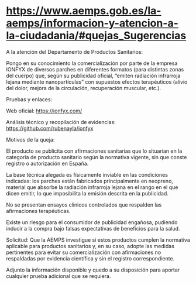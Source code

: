 # https://www.aemps.gob.es/la-aemps/informacion-y-atencion-a-la-ciudadania/#quejas_Sugerencias
A la atención del Departamento de Productos Sanitarios:

Pongo en su conocimiento la comercialización por parte de la empresa IONFYX de diversos parches en diferentes formatos (para distintas zonas del cuerpo) que, según su publicidad oficial, “emiten radiación infrarroja lejana mediante nanopartículas” con supuestos efectos terapéuticos (alivio del dolor, mejora de la circulación, recuperación muscular, etc.).

Pruebas y enlaces:

Web oficial: https://ionfyx.com/

Análisis técnico y recopilación de evidencias: https://github.com/rubenayla/ionfyx

Motivos de la queja:

El producto se publicita con afirmaciones sanitarias que lo situarían en la categoría de producto sanitario según la normativa vigente, sin que conste registro o autorización en España.

La base técnica alegada es físicamente inviable en las condiciones indicadas: los parches están fabricados principalmente en neopreno, material que absorbe la radiación infrarroja lejana en el rango en el que dicen emitir, lo que imposibilita la emisión descrita en la publicidad.

No se presentan ensayos clínicos controlados que respalden las afirmaciones terapéuticas.

Existe un riesgo para el consumidor de publicidad engañosa, pudiendo inducir a la compra bajo falsas expectativas de beneficios para la salud.

Solicitud:
Que la AEMPS investigue si estos productos cumplen la normativa aplicable para productos sanitarios y, en su caso, adopte las medidas pertinentes para evitar su comercialización con afirmaciones no respaldadas por evidencia científica y sin el registro correspondiente.

Adjunto la información disponible y quedo a su disposición para aportar cualquier prueba adicional que se requiera.

